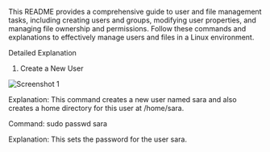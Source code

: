 This README provides a comprehensive guide to user and file management tasks, including creating users and groups, modifying user properties, and managing file ownership and permissions. Follow these commands and explanations to effectively manage users and files in a Linux environment.

Detailed Explanation

1. Create a New User

![Screenshot 1](/mnt/c/Users/Elhosiny/Desktop/User%20and%20file%20managements/1.png)


Explanation: This command creates a new user named sara and also creates a home directory for this user at /home/sara.

Command: sudo passwd sara

Explanation: This sets the password for the user sara.